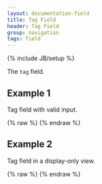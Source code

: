 ```yaml
---
layout: documentation-field
title: Tag Field
header: Tag Field
group: navigation
tags: field
---
```

{% include JB/setup %}


The ```tag``` field.


## Example 1
<p>Tag field with valid input.</p>
<div id="field1"> </div>
{% raw %}
<script type="text/javascript" id="field1-script">
$("#field1").alpaca({
    "data": ["great","wonderful","ice cream"],
    "options": {
        "type": "tag"
    }
});
</script>
{% endraw %}


## Example 2
Tag field in a display-only view.
<div id="field2"> </div>
{% raw %}
<script type="text/javascript" id="field2-script">
    $("#field2").alpaca({
        "data": ["great","wonderful","ice cream"],
        "options": {
            "type": "tag"
        },
        "view": "bootstrap-display"
    });
</script>
{% endraw %}